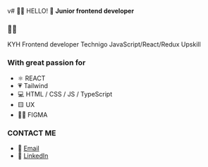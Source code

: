 v# 👩‍💻 HELLO! 
🚀 <b>Junior frontend developer</b> 
<br>
### 👩‍🎓
KYH Frontend developer 
Technigo JavaScript/React/Redux Upskill

###   With great passion for
- ⚛️ REACT <br>
- 💗 Tailwind <br>
- 💻  HTML / CSS / JS / TypeScript <br>
- 🟨 UX
- 👩‍🎨 FIGMA

 ###   CONTACT ME
- 📧  <a href="mailto:andersson.lina89@gmail.com">Email</a><br>
- :large_blue_circle: [LinkedIn](https://www.linkedin.com/in/lina-andersson89) <br>


###


